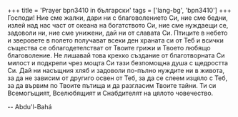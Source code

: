 +++
title = 'Prayer bpn3410 in български'
tags = ['lang-bg', 'bpn3410']
+++
Господи! Ние сме жалки, дари ни с благоволението Си, ние сме бедни, излей над нас част от океана на богатството Си, ние сме нуждаещи се, задоволи ни, ние сме унижени, дай ни от славата Си. Птиците в небето и зверовете в полето получават всеки ден храната си от Теб и всички същества се облагодетелстват от Твоите грижи и Твоето любящо благоволение.
Не лишавай това крехко създание от благотворната Си милост и подкрепи чрез мощта Си тази безпомощна душа с щедростта Си.
Дай ни насъщния хляб и задоволи по-пълно нуждите ни в живота, за да не зависим от другиго освен от Теб, за да се слеем изцяло с Теб, за да вървим по Твоите пътища и да разгласим Твоите тайни. Ти си Всемогъщият, Вселюбящият и Снабдителят на цялото човечество.

-- Abdu'l-Bahá
